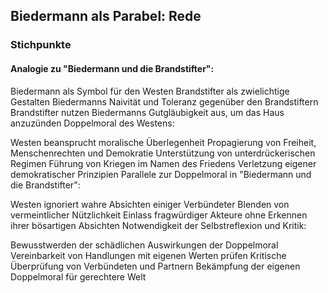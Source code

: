 ## Biedermann als Parabel: Rede

### Stichpunkte

#### Analogie zu "Biedermann und die Brandstifter":

Biedermann als Symbol für den Westen
Brandstifter als zwielichtige Gestalten
Biedermanns Naivität und Toleranz gegenüber den Brandstiftern
Brandstifter nutzen Biedermanns Gutgläubigkeit aus, um das Haus anzuzünden
Doppelmoral des Westens:

Westen beansprucht moralische Überlegenheit
Propagierung von Freiheit, Menschenrechten und Demokratie
Unterstützung von unterdrückerischen Regimen
Führung von Kriegen im Namen des Friedens
Verletzung eigener demokratischer Prinzipien
Parallele zur Doppelmoral in "Biedermann und die Brandstifter":

Westen ignoriert wahre Absichten einiger Verbündeter
Blenden von vermeintlicher Nützlichkeit
Einlass fragwürdiger Akteure ohne Erkennen ihrer bösartigen Absichten
Notwendigkeit der Selbstreflexion und Kritik:

Bewusstwerden der schädlichen Auswirkungen der Doppelmoral
Vereinbarkeit von Handlungen mit eigenen Werten prüfen
Kritische Überprüfung von Verbündeten und Partnern
Bekämpfung der eigenen Doppelmoral für gerechtere Welt
